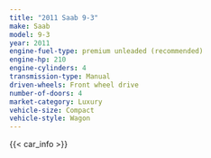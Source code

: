 ```yaml
---
title: "2011 Saab 9-3"
make: Saab
model: 9-3
year: 2011
engine-fuel-type: premium unleaded (recommended)
engine-hp: 210
engine-cylinders: 4
transmission-type: Manual
driven-wheels: Front wheel drive
number-of-doors: 4
market-category: Luxury
vehicle-size: Compact
vehicle-style: Wagon
---
```


{{< car_info >}}
